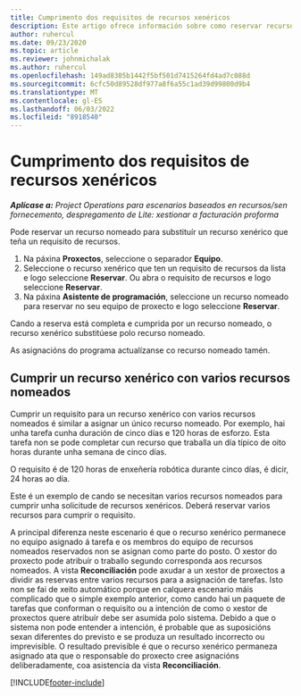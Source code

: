 ```yaml
---
title: Cumprimento dos requisitos de recursos xenéricos
description: Este artigo ofrece información sobre como reservar recursos con nome para un requisito de recurso xenérico.
author: ruhercul
ms.date: 09/23/2020
ms.topic: article
ms.reviewer: johnmichalak
ms.author: ruhercul
ms.openlocfilehash: 149ad8305b1442f5bf501d7415264fd4ad7c088d
ms.sourcegitcommit: 6cfc50d89528df977a8f6a55c1ad39d99800d9b4
ms.translationtype: MT
ms.contentlocale: gl-ES
ms.lasthandoff: 06/03/2022
ms.locfileid: "8918540"
---
```

# <a name="generic-resource-requirement-fulfillment"></a>Cumprimento dos requisitos de recursos xenéricos

_**Aplícase a:** Project Operations para escenarios baseados en recursos/sen fornecemento, despregamento de Lite: xestionar a facturación proforma_

Pode reservar un recurso nomeado para substituír un recurso xenérico que teña un requisito de recursos.

1. Na páxina **Proxectos**, seleccione o separador **Equipo**.
2. Seleccione o recurso xenérico que ten un requisito de recursos da lista e logo seleccione **Reservar**. Ou abra o requisito de recursos e logo seleccione **Reservar**.
3. Na páxina **Asistente de programación**, seleccione un recurso nomeado para reservar no seu equipo de proxecto e logo seleccione **Reservar**.

Cando a reserva está completa e cumprida por un recurso nomeado, o recurso xenérico substitúese polo recurso nomeado.

As asignacións do programa actualízanse co recurso nomeado tamén.

## <a name="fulfill-a-generic-resource-with-multiple-named-resources"></a>Cumprir un recurso xenérico con varios recursos nomeados
Cumprir un requisito para un recurso xenérico con varios recursos nomeados é similar a asignar un único recurso nomeado. Por exemplo, hai unha tarefa cunha duración de cinco días e 120 horas de esforzo. Esta tarefa non se pode completar cun recurso que traballa un día típico de oito horas durante unha semana de cinco días. 

O requisito é de 120 horas de enxeñería robótica durante cinco días, é dicir, 24 horas ao día.

Este é un exemplo de cando se necesitan varios recursos nomeados para cumprir unha solicitude de recursos xenéricos. Deberá reservar varios recursos para cumprir o requisito.

A principal diferenza neste escenario é que o recurso xenérico permanece no equipo asignado á tarefa e os membros do equipo de recursos nomeados reservados non se asignan como parte do posto. O xestor do proxecto pode atribuír o traballo segundo corresponda aos recursos nomeados. A vista **Reconciliación** pode axudar a un xestor de proxectos a dividir as reservas entre varios recursos para a asignación de tarefas. Isto non se fai de xeito automático porque en calquera escenario máis complicado que o simple exemplo anterior, como cando hai un paquete de tarefas que conforman o requisito ou a intención de como o xestor de proxectos quere atribuír debe ser asumida polo sistema. Debido a que o sistema non pode entender a intención, é probable que as suposicións sexan diferentes do previsto e se produza un resultado incorrecto ou imprevisible. O resultado previsible é que o recurso xenérico permaneza asignado ata que o responsable do proxecto cree asignacións deliberadamente, coa asistencia da vista **Reconciliación**.




[!INCLUDE[footer-include](../includes/footer-banner.md)]